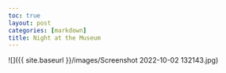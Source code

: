 ```yaml
---
toc: true
layout: post
categories: [markdown]
title: Night at the Museum
---
```

![]({{ site.baseurl }}/images/Screenshot 2022-10-02 132143.jpg)